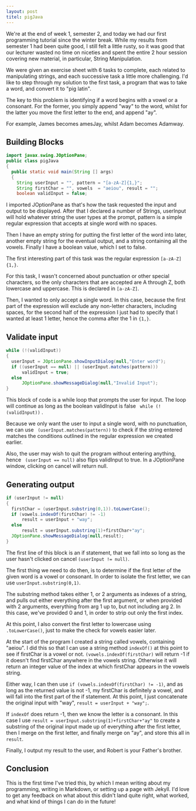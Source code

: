 ```yaml
---
layout: post
titel: pigJava
---
```


We're at the end of week 1, semester 2, and today we had our first programming tutorial since the winter break. While my results from semester 1 had been quite good, I still felt a little rusty, so it was good that our lecturer wasted no time on niceties and spent the entire 2 hour session covering new material, in particular, String Manipulation.

We were given an exercise sheet with 6 tasks to complete, each related to manipulating strings, and each successive task a little more challenging. I'd like to step through my solution to the first task, a program that was to take a word, and convert it to "pig latin".

The key to this problem is identifying if a word begins with a vowel or a consonant. For the former, you simply append "way" to the word, whilst for the latter you move the first letter to the end, and append "ay".

For example, James becomes amesJay, whilst Adam becomes Adamway.

## Building Blocks

```java
import javax.swing.JOptionPane;
public class pigJava
{
  public static void main(String [] args)
  {
    String userInput = "", pattern = "[a-zA-Z]{1,}";
    String firstChar = "", vowels  = "aeiou", result = "";
    boolean validInput = false;
```

I imported JOptionPane as that's how the task requested the input and output to be displayed. After that I declared a number of Strings, userInput will hold whatever string the user types at the prompt, pattern is a simple regular expression that accepts at single word with no spaces.

Then I have an empty string for putting the first letter of the word into later, another empty string for the eventual output, and a string containing all the vowels. Finally I have a boolean value, which I set to false.

The first interesting part of this task was the regular expression ```[a-zA-Z]{1,}```.

For this task, I wasn't concerned about punctuation or other special characters, so the only characters that are accepted are A through Z, both lowercase and uppercase. This is declared in ```[a-zA-Z]```.

Then, I wanted to only accept a single word. In this case, because the first part of the expression will exclude any non-letter characters, including spaces, for the second half of the expression I just had to specify that I wanted at least 1 letter, hence the comma after the 1 in ```{1,}```.

## Validate input

```java
while (!(validInput))
{
  userInput = JOptionPane.showInputDialog(null,"Enter word");
  if ((userInput == null) || (userInput.matches(pattern)))
      validInput = true;
  else
      JOptionPane.showMessageDialog(null,"Invalid Input");
}
```
This block of code is a while loop that prompts the user for input. The loop will continue as long as the boolean validInput is false ``` while (!(validInput))``` .

Because we only want the user to input a single word, with no punctuation, we can use ``` (userInput.matches(pattern))``` to check if the string entered matches the conditions outlined in the regular expression we created earlier.

 Also, the user may wish to quit the program without entering anything, hence ``` (userInput == null)``` also flips validInput to true. In a JOptionPane window, clicking on cancel will return null.

## Generating output

```java
if (userInput != null)
{
  firstChar = (userInput.substring(0,1)).toLowerCase();
  if (vowels.indexOf(firstChar) != -1)
      result = userInput + "way";
  else
      result = userInput.substring(1)+firstChar+"ay";
  JOptionPane.showMessageDialog(null,result);
}
```
The first line of this block is an if statement, that we fall into so long as the user hasn't clicked on cancel ```(userInput != null)```.

The first thing we need to do then, is to determine if the first letter of the given word is a vowel or consonant. In order to isolate the first letter, we can use ```userInput.substring(0,1)```.

The substring method takes either 1, or 2 arguments as indexes of a string, and pulls out either everything after the first argument, or when provided with 2 arguments, everything from arg 1 up to, but not including arg 2. In this case, we've provided 0 and 1, in order to strip out only the first index.

At this point, I also convert the first letter to lowercase using ```.toLowerCase()```, just to make the check for vowels easier later.

At the start of the program I created a string called vowels, containing "aeiou". I did this so that I can use a string method ```indexOf()``` at this point to see if firstChar is a vowel or not. ```(vowels.indexOf(firstChar)``` will return -1 if it doesn't find firstChar anywhere in the vowels string. Otherwise it will return an integer value of the index at which firstChar appears in the vowels string.

Either way, I can then use ```if (vowels.indexOf(firstChar) != -1)```, and as long as the returned value is not -1, my firstChar is definitely a vowel, and will fall into the first part of the if statement. At this point, I just concatenate the original input with "way", ```result = userInput + "way";```.

If ```indexOf``` does return -1, then we know the letter is a consonant. In this case I use ```result = userInput.substring(1)+firstChar+"ay"``` to create a substring of the original input made up of everything after the first letter, then I merge on the first letter, and finally merge on "ay", and store this all in ```result```.

Finally, I output my result to the user, and Robert is your Father's brother.

## Conclusion

This is the first time I've tried this, by which I mean writing about my programming, writing in Markdown, or setting up a page with Jekyll. I'd love to get any feedback on what about this didn't land quite right, what worked, and what kind of things I can do in the future!
